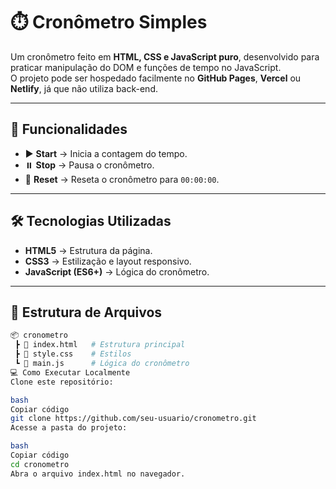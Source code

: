 # ⏱️ Cronômetro Simples

Um cronômetro feito em **HTML, CSS e JavaScript puro**, desenvolvido para praticar manipulação do DOM e funções de tempo no JavaScript.  
O projeto pode ser hospedado facilmente no **GitHub Pages**, **Vercel** ou **Netlify**, já que não utiliza back-end.

---

## 🚀 Funcionalidades
- ▶️ **Start** → Inicia a contagem do tempo.  
- ⏸️ **Stop** → Pausa o cronômetro.  
- 🔄 **Reset** → Reseta o cronômetro para `00:00:00`.  

---

## 🛠️ Tecnologias Utilizadas
- **HTML5** → Estrutura da página.  
- **CSS3** → Estilização e layout responsivo.  
- **JavaScript (ES6+)** → Lógica do cronômetro.  

---

## 📂 Estrutura de Arquivos
```bash
📦 cronometro
 ┣ 📜 index.html   # Estrutura principal
 ┣ 📜 style.css    # Estilos
 ┗ 📜 main.js      # Lógica do cronômetro
💻 Como Executar Localmente
Clone este repositório:

bash
Copiar código
git clone https://github.com/seu-usuario/cronometro.git
Acesse a pasta do projeto:

bash
Copiar código
cd cronometro
Abra o arquivo index.html no navegador.
